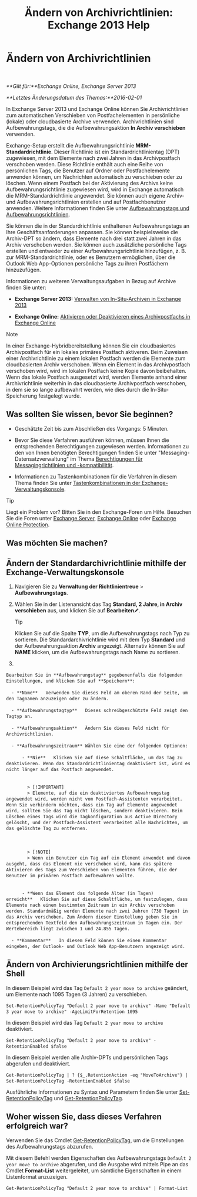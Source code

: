 ﻿---
title: 'Ändern von Archivrichtlinien: Exchange 2013 Help'
TOCTitle: Ändern von Archivrichtlinien
ms:assetid: 1e3002c2-801a-43ea-ae00-52ab34d76b9c
ms:mtpsurl: https://technet.microsoft.com/de-de/library/Hh529919(v=EXCHG.150)
ms:contentKeyID: 50475182
ms.date: 04/24/2018
mtps_version: v=EXCHG.150
ms.translationtype: HT
---

# Ändern von Archivrichtlinien

 

_**Gilt für:**Exchange Online, Exchange Server 2013_

_**Letztes Änderungsdatum des Themas:**2016-02-01_

In Exchange Server 2013 und Exchange Online können Sie Archivrichtlinien zum automatischen Verschieben von Postfachelementen in persönliche (lokale) oder cloudbasierte Archive verwenden. Archivrichtlinien sind Aufbewahrungstags, die die Aufbewahrungsaktion **In Archiv verschieben** verwenden.

Exchange-Setup erstellt die Aufbewahrungsrichtlinie **MRM-Standardrichtlinie**. Dieser Richtlinie ist ein Standardrichtlinientag (DPT) zugewiesen, mit dem Elemente nach zwei Jahren in das Archivpostfach verschoben werden. Diese Richtlinie enthält auch eine Reihe von persönlichen Tags, die Benutzer auf Ordner oder Postfachelemente anwenden können, um Nachrichten automatisch zu verschieben oder zu löschen. Wenn einem Postfach bei der Aktivierung des Archivs keine Aufbewahrungsrichtlinie zugewiesen wird, wird in Exchange automatisch die MRM-Standardrichtlinie angewendet. Sie können auch eigene Archiv- und Aufbewahrungsrichtlinien erstellen und auf Postfachbenutzer anwenden. Weitere Informationen finden Sie unter [Aufbewahrungstags und Aufbewahrungsrichtlinien](retention-tags-and-retention-policies-exchange-2013-help.md).

Sie können die in der Standardrichtlinie enthaltenen Aufbewahrungstags an Ihre Geschäftsanforderungen anpassen. Sie können beispielsweise die Archiv-DPT so ändern, dass Elemente nach drei statt zwei Jahren in das Archiv verschoben werden. Sie können auch zusätzliche persönliche Tags erstellen und entweder zu einer Aufbewahrungsrichtlinie hinzufügen, z. B. zur MRM-Standardrichtlinie, oder es Benutzern ermöglichen, über die Outlook Web App-Optionen persönliche Tags zu ihren Postfächern hinzuzufügen.

Informationen zu weiteren Verwaltungsaufgaben in Bezug auf Archive finden Sie unter:

  - **Exchange Server 2013:** [Verwalten von In-Situ-Archiven in Exchange 2013](manage-in-place-archives-in-exchange-2013-exchange-2013-help.md)

  - **Exchange Online:** [Aktivieren oder Deaktivieren eines Archivpostfachs in Exchange Online](https://technet.microsoft.com/de-de/library/jj984357\(v=exchg.150\))


> [!NOTE]
> In einer Exchange-Hybridbereitstellung können Sie ein cloudbasiertes Archivpostfach für ein lokales primäres Postfach aktiveren. Beim Zuweisen einer Archivrichtlinie zu einem lokalen Postfach werden die Elemente zum cloudbasierten Archiv verschoben. Wenn ein Element in das Archivpostfach verschoben wird, wird im lokalen Postfach keine Kopie davon beibehalten. Wenn das lokale Postfach ausgesetzt wird, werden Elemente anhand einer Archivrichtlinie weiterhin in das cloudbasierte Archivpostfach verschoben, in dem sie so lange aufbewahrt werden, wie dies durch die In-Situ-Speicherung festgelegt wurde.



## Was sollten Sie wissen, bevor Sie beginnen?

  - Geschätzte Zeit bis zum Abschließen des Vorgangs: 5 Minuten.

  - Bevor Sie diese Verfahren ausführen können, müssen Ihnen die entsprechenden Berechtigungen zugewiesen werden. Informationen zu den von Ihnen benötigten Berechtigungen finden Sie unter "Messaging-Datensatzverwaltung" im Thema [Berechtigungen für Messagingrichtlinien und -kompatibilität](messaging-policy-and-compliance-permissions-exchange-2013-help.md).

  - Informationen zu Tastenkombinationen für die Verfahren in diesem Thema finden Sie unter [Tastenkombinationen in der Exchange-Verwaltungskonsole](keyboard-shortcuts-in-the-exchange-admin-center-exchange-online-protection-help.md).


> [!TIP]
> Liegt ein Problem vor? Bitten Sie in den Exchange-Foren um Hilfe. Besuchen Sie die Foren unter <A href="https://go.microsoft.com/fwlink/p/?linkid=60612">Exchange Server</A>, <A href="https://go.microsoft.com/fwlink/p/?linkid=267542">Exchange Online</A> oder <A href="https://go.microsoft.com/fwlink/p/?linkid=285351">Exchange Online Protection</A>.



## Was möchten Sie machen?

## Ändern der Standardarchivrichtlinie mithilfe der Exchange-Verwaltungskonsole

1.  Navigieren Sie zu **Verwaltung der Richtlinientreue** \> **Aufbewahrungstags**.

2.  Wählen Sie in der Listenansicht das Tag **Standard, 2 Jahre, in Archiv verschieben** aus, und klicken Sie auf **Bearbeiten**![Bearbeitungssymbol](images/Bb124582.6f53ccb2-1f13-4c02-bea0-30690e6ea71d(EXCHG.150).gif "Bearbeitungssymbol").
    

    > [!TIP]
    > Klicken Sie auf die Spalte <STRONG>TYP</STRONG>, um die Aufbewahrungstags nach Typ zu sortieren. Die Standardarchivrichtlinie wird mit dem Typ <STRONG>Standard</STRONG> und der Aufbewahrungsaktion <STRONG>Archiv</STRONG> angezeigt. Alternativ können Sie auf <STRONG>NAME</STRONG> klicken, um die Aufbewahrungstags nach Name zu sortieren.



3.  
    
    Bearbeiten Sie in **Aufbewahrungstag** gegebenenfalls die folgenden Einstellungen, und klicken Sie auf **Speichern**:
    
      - **Name**   Verwenden Sie dieses Feld am oberen Rand der Seite, um den Tagnamen anzuzeigen oder zu ändern.
    
      - **Aufbewahrungstagtyp**   Dieses schreibgeschützte Feld zeigt den Tagtyp an.
    
      - **Aufbewahrungsaktion**   Ändern Sie dieses Feld nicht für Archivrichtlinien.
    
      - **Aufbewahrungszeitraum** Wählen Sie eine der folgenden Optionen:
        
          - **Nie**   Klicken Sie auf diese Schaltfläche, um das Tag zu deaktivieren. Wenn das Standardrichtlinientag deaktiviert ist, wird es nicht länger auf das Postfach angewendet.
            

            > [!IMPORTANT]
            > Elemente, auf die ein deaktiviertes Aufbewahrungstag angewendet wird, werden nicht vom Postfach-Assistenten verarbeitet. Wenn Sie verhindern möchten, dass ein Tag auf Elemente angewendet wird, sollten Sie das Tag nicht löschen, sondern deaktivieren. Beim Löschen eines Tags wird die Tagkonfiguration aus Active Directory gelöscht, und der Postfach-Assistent verarbeitet alle Nachrichten, um das gelöschte Tag zu entfernen.

            

            > [!NOTE]
            > Wenn ein Benutzer ein Tag auf ein Element anwendet und davon ausgeht, dass das Element nie verschoben wird, kann das spätere Aktivieren des Tags zum Verschieben von Elementen führen, die der Benutzer im primären Postfach aufbewahren wollte.

        
          - **Wenn das Element das folgende Alter (in Tagen) erreicht**   Klicken Sie auf diese Schaltfläche, um festzulegen, dass Elemente nach einem bestimmten Zeitraum in ein Archiv verschoben werden. Standardmäßig werden Elemente nach zwei Jahren (730 Tagen) in das Archiv verschoben. Zum Ändern dieser Einstellung geben Sie im entsprechenden Textfeld den Aufbewahrungszeitraum in Tagen ein. Der Wertebereich liegt zwischen 1 und 24.855 Tagen.
    
      - **Kommentar**   In diesem Feld können Sie einen Kommentar eingeben, der Outlook- und Outlook Web App-Benutzern angezeigt wird.

## Ändern von Archivierungsrichtlinien mithilfe der Shell

In diesem Beispiel wird das Tag `Default 2 year move to archive` geändert, um Elemente nach 1095 Tagen (3 Jahren) zu verschieben.

    Set-RetentionPolicyTag "Default 2 year move to archive" -Name "Default 3 year move to archive" -AgeLimitForRetention 1095

In diesem Beispiel wird das Tag `Default 2 year move to archive` deaktiviert.

    Set-RetentionPolicyTag "Default 2 year move to archive" -RetentionEnabled $false

In diesem Beispiel werden alle Archiv-DPTs und persönlichen Tags abgerufen und deaktiviert.

    Get-RetentionPolicyTag | ? {$_.RetentionAction -eq "MoveToArchive"} | Set-RetentionPolicyTag -RetentionEnabled $false

Ausführliche Informationen zu Syntax und Parametern finden Sie unter [Set-RetentionPolicyTag](https://technet.microsoft.com/de-de/library/dd298042\(v=exchg.150\)) und [Get-RetentionPolicyTag](https://technet.microsoft.com/de-de/library/dd298009\(v=exchg.150\)).

## Woher wissen Sie, dass dieses Verfahren erfolgreich war?

Verwenden Sie das Cmdlet [Get-RetentionPolicyTag](https://technet.microsoft.com/de-de/library/dd298009\(v=exchg.150\)), um die Einstellungen des Aufbewahrungstags abzurufen.

Mit diesem Befehl werden Eigenschaften des Aufbewahrungstags `Default 2 year move to archive` abgerufen, und die Ausgabe wird mittels Pipe an das Cmdlet **Format-List** weitergeleitet, um sämtliche Eigenschaften in einem Listenformat anzuzeigen.

    Get-RetentionPolicyTag "Default 2 year move to archive" | Format-List

